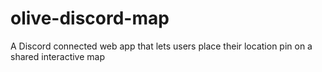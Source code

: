 # olive-discord-map
A Discord connected web app that lets users place their location pin on a shared interactive map

